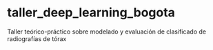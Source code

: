 # taller_deep_learning_bogota
Taller teórico-práctico sobre modelado y evaluación de clasificado de radiografías de tórax

